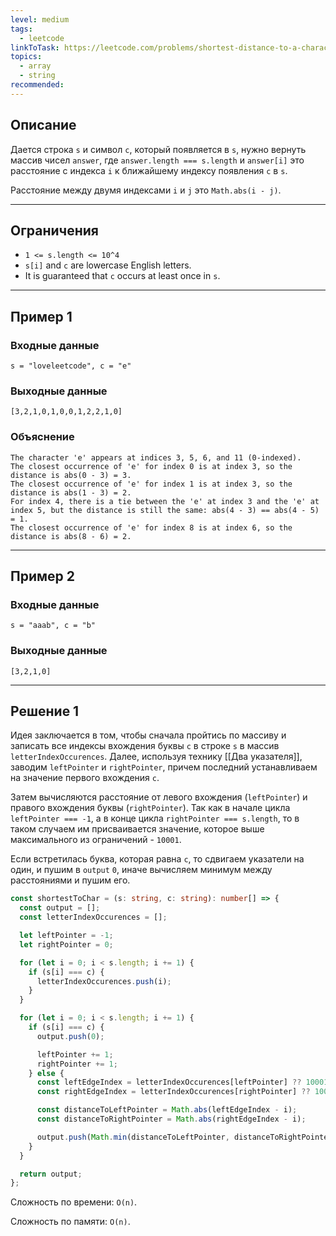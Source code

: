 ```yaml
---
level: medium
tags:
  - leetcode
linkToTask: https://leetcode.com/problems/shortest-distance-to-a-character/description/
topics:
  - array
  - string
recommended:
---
```

## Описание

Дается строка `s` и символ `c`, который появляется в `s`, нужно вернуть массив чисел `answer`, где `answer.length === s.length` и `answer[i]` это расстояние с индекса `i` к ближайшему индексу появления `c` в `s`.

Расстояние между двумя индексами `i` и `j` это `Math.abs(i - j)`.

---
## Ограничения

- `1 <= s.length <= 10^4`
- `s[i]` and `c` are lowercase English letters.
- It is guaranteed that `c` occurs at least once in `s`.

---
## Пример 1

### Входные данные

```
s = "loveleetcode", c = "e"
```
### Выходные данные

```
[3,2,1,0,1,0,0,1,2,2,1,0]
```
### Объяснение

```
The character 'e' appears at indices 3, 5, 6, and 11 (0-indexed).
The closest occurrence of 'e' for index 0 is at index 3, so the distance is abs(0 - 3) = 3.
The closest occurrence of 'e' for index 1 is at index 3, so the distance is abs(1 - 3) = 2.
For index 4, there is a tie between the 'e' at index 3 and the 'e' at index 5, but the distance is still the same: abs(4 - 3) == abs(4 - 5) = 1.
The closest occurrence of 'e' for index 8 is at index 6, so the distance is abs(8 - 6) = 2.
```

---
## Пример 2

### Входные данные

```
s = "aaab", c = "b"
```
### Выходные данные

```
[3,2,1,0]
```

---
## Решение 1

Идея заключается в том, чтобы сначала пройтись по массиву и записать все индексы вхождения буквы `c` в строке `s` в массив `letterIndexOccurences`. Далее, используя технику [[Два указателя]], заводим `leftPointer` и `rightPointer`, причем последний устанавливаем на значение первого вхождения `c`.

Затем вычисляются расстояние от левого вхождения (`leftPointer`) и правого вхождения буквы (`rightPointer`). Так как в начале цикла `leftPointer === -1`, а в конце цикла `rightPointer === s.length`, то в таком случаем им присваивается значение, которое выше максимального из ограничений - `10001`. 

Если встретилась буква, которая равна `c`, то сдвигаем указатели на один, и пушим в `output` `0`, иначе вычисляем минимум между расстояниями и пушим его.

```typescript
const shortestToChar = (s: string, c: string): number[] => {
  const output = [];
  const letterIndexOccurences = [];

  let leftPointer = -1;
  let rightPointer = 0;

  for (let i = 0; i < s.length; i += 1) {
    if (s[i] === c) {
      letterIndexOccurences.push(i);
    }
  }

  for (let i = 0; i < s.length; i += 1) {
    if (s[i] === c) {
      output.push(0);

      leftPointer += 1;
      rightPointer += 1;
    } else {
      const leftEdgeIndex = letterIndexOccurences[leftPointer] ?? 10001;
      const rightEdgeIndex = letterIndexOccurences[rightPointer] ?? 10001;

      const distanceToLeftPointer = Math.abs(leftEdgeIndex - i);
      const distanceToRightPointer = Math.abs(rightEdgeIndex - i);

      output.push(Math.min(distanceToLeftPointer, distanceToRightPointer));
    }
  }

  return output;
};
```

Сложность по времени: `O(n)`.

Сложность по памяти: `O(n)`.